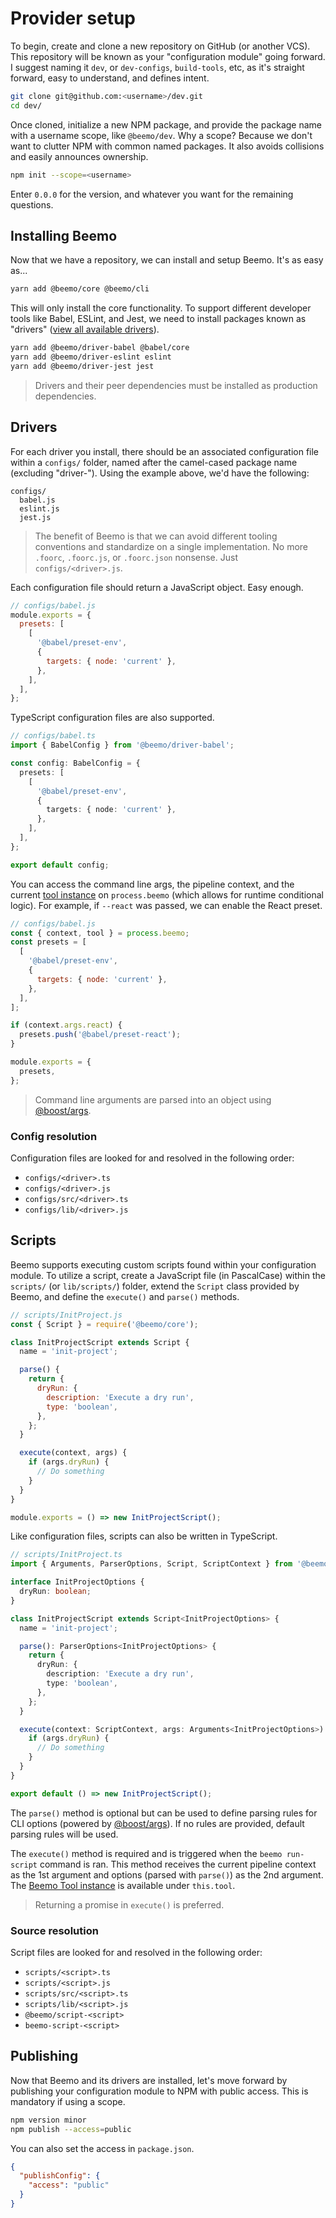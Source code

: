 # Provider setup

To begin, create and clone a new repository on GitHub (or another VCS). This repository will be
known as your "configuration module" going forward. I suggest naming it `dev`, or `dev-configs`,
`build-tools`, etc, as it's straight forward, easy to understand, and defines intent.

```bash
git clone git@github.com:<username>/dev.git
cd dev/
```

Once cloned, initialize a new NPM package, and provide the package name with a username scope, like
`@beemo/dev`. Why a scope? Because we don't want to clutter NPM with common named packages. It also
avoids collisions and easily announces ownership.

```bash
npm init --scope=<username>
```

Enter `0.0.0` for the version, and whatever you want for the remaining questions.

## Installing Beemo

Now that we have a repository, we can install and setup Beemo. It's as easy as...

```bash
yarn add @beemo/core @beemo/cli
```

This will only install the core functionality. To support different developer tools like Babel,
ESLint, and Jest, we need to install packages known as "drivers"
([view all available drivers](https://www.npmjs.com/search?q=beemo-driver)).

```bash
yarn add @beemo/driver-babel @babel/core
yarn add @beemo/driver-eslint eslint
yarn add @beemo/driver-jest jest
```

> Drivers and their peer dependencies must be installed as production dependencies.

## Drivers

For each driver you install, there should be an associated configuration file within a `configs/`
folder, named after the camel-cased package name (excluding "driver-"). Using the example above,
we'd have the following:

```
configs/
  babel.js
  eslint.js
  jest.js
```

> The benefit of Beemo is that we can avoid different tooling conventions and standardize on a
> single implementation. No more `.foorc`, `.foorc.js`, or `.foorc.json` nonsense. Just
> `configs/<driver>.js`.

Each configuration file should return a JavaScript object. Easy enough.

```js
// configs/babel.js
module.exports = {
  presets: [
    [
      '@babel/preset-env',
      {
        targets: { node: 'current' },
      },
    ],
  ],
};
```

TypeScript configuration files are also supported.

```ts
// configs/babel.ts
import { BabelConfig } from '@beemo/driver-babel';

const config: BabelConfig = {
  presets: [
    [
      '@babel/preset-env',
      {
        targets: { node: 'current' },
      },
    ],
  ],
};

export default config;
```

You can access the command line args, the pipeline context, and the current
[tool instance](./tool.md) on `process.beemo` (which allows for runtime conditional logic). For
example, if `--react` was passed, we can enable the React preset.

```js
// configs/babel.js
const { context, tool } = process.beemo;
const presets = [
  [
    '@babel/preset-env',
    {
      targets: { node: 'current' },
    },
  ],
];

if (context.args.react) {
  presets.push('@babel/preset-react');
}

module.exports = {
  presets,
};
```

> Command line arguments are parsed into an object using
> [@boost/args](https://milesj.gitbook.io/boost/args).

### Config resolution

Configuration files are looked for and resolved in the following order:

- `configs/<driver>.ts`
- `configs/<driver>.js`
- `configs/src/<driver>.ts`
- `configs/lib/<driver>.js`

## Scripts

Beemo supports executing custom scripts found within your configuration module. To utilize a script,
create a JavaScript file (in PascalCase) within the `scripts/` (or `lib/scripts/`) folder, extend
the `Script` class provided by Beemo, and define the `execute()` and `parse()` methods.

```js
// scripts/InitProject.js
const { Script } = require('@beemo/core');

class InitProjectScript extends Script {
  name = 'init-project';

  parse() {
    return {
      dryRun: {
        description: 'Execute a dry run',
        type: 'boolean',
      },
    };
  }

  execute(context, args) {
    if (args.dryRun) {
      // Do something
    }
  }
}

module.exports = () => new InitProjectScript();
```

Like configuration files, scripts can also be written in TypeScript.

```ts
// scripts/InitProject.ts
import { Arguments, ParserOptions, Script, ScriptContext } from '@beemo/core';

interface InitProjectOptions {
  dryRun: boolean;
}

class InitProjectScript extends Script<InitProjectOptions> {
  name = 'init-project';

  parse(): ParserOptions<InitProjectOptions> {
    return {
      dryRun: {
        description: 'Execute a dry run',
        type: 'boolean',
      },
    };
  }

  execute(context: ScriptContext, args: Arguments<InitProjectOptions>) {
    if (args.dryRun) {
      // Do something
    }
  }
}

export default () => new InitProjectScript();
```

The `parse()` method is optional but can be used to define parsing rules for CLI options (powered by
[@boost/args](https://milesj.gitbook.io/boost/args)). If no rules are provided, default parsing
rules will be used.

The `execute()` method is required and is triggered when the `beemo run-script` command is ran. This
method receives the current pipeline context as the 1st argument and options (parsed with `parse()`)
as the 2nd argument. The [Beemo Tool instance](./tool.md) is available under `this.tool`.

> Returning a promise in `execute()` is preferred.

### Source resolution

Script files are looked for and resolved in the following order:

- `scripts/<script>.ts`
- `scripts/<script>.js`
- `scripts/src/<script>.ts`
- `scripts/lib/<script>.js`
- `@beemo/script-<script>`
- `beemo-script-<script>`

## Publishing

Now that Beemo and its drivers are installed, let's move forward by publishing your configuration
module to NPM with public access. This is mandatory if using a scope.

```bash
npm version minor
npm publish --access=public
```

You can also set the access in `package.json`.

```json
{
  "publishConfig": {
    "access": "public"
  }
}
```

